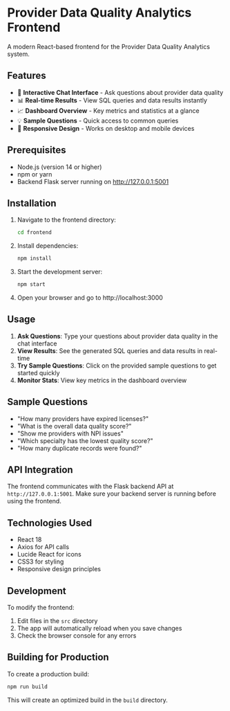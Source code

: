 # Provider Data Quality Analytics Frontend

A modern React-based frontend for the Provider Data Quality Analytics system.

## Features

- 🤖 **Interactive Chat Interface** - Ask questions about provider data quality
- 📊 **Real-time Results** - View SQL queries and data results instantly
- 📈 **Dashboard Overview** - Key metrics and statistics at a glance
- 💡 **Sample Questions** - Quick access to common queries
- 📱 **Responsive Design** - Works on desktop and mobile devices

## Prerequisites

- Node.js (version 14 or higher)
- npm or yarn
- Backend Flask server running on http://127.0.0.1:5001

## Installation

1. Navigate to the frontend directory:
   ```bash
   cd frontend
   ```

2. Install dependencies:
   ```bash
   npm install
   ```

3. Start the development server:
   ```bash
   npm start
   ```

4. Open your browser and go to http://localhost:3000

## Usage

1. **Ask Questions**: Type your questions about provider data quality in the chat interface
2. **View Results**: See the generated SQL queries and data results in real-time
3. **Try Sample Questions**: Click on the provided sample questions to get started quickly
4. **Monitor Stats**: View key metrics in the dashboard overview

## Sample Questions

- "How many providers have expired licenses?"
- "What is the overall data quality score?"
- "Show me providers with NPI issues"
- "Which specialty has the lowest quality score?"
- "How many duplicate records were found?"

## API Integration

The frontend communicates with the Flask backend API at `http://127.0.0.1:5001`. Make sure your backend server is running before using the frontend.

## Technologies Used

- React 18
- Axios for API calls
- Lucide React for icons
- CSS3 for styling
- Responsive design principles

## Development

To modify the frontend:

1. Edit files in the `src` directory
2. The app will automatically reload when you save changes
3. Check the browser console for any errors

## Building for Production

To create a production build:

```bash
npm run build
```

This will create an optimized build in the `build` directory.

